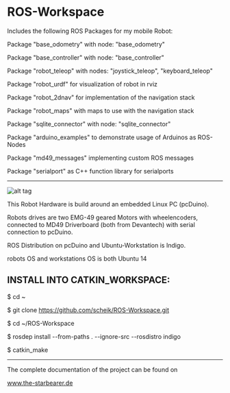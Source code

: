 ROS-Workspace
========================
Includes the following ROS Packages for my mobile Robot:

 Package "base_odometry" with node: 
 "base_odometry"
 
 Package "base_controller" with node: 
 "base_controller"
 
 Package "robot_teleop" with nodes:
 "joystick_teleop", 
 "keyboard_teleop"

 Package "robot_urdf" for visualization
 of robot in rviz
 
 Package "robot_2dnav" for implementation
 of the navigation stack

 Package "robot_maps" with maps
 to use with the navigation stack
 
 Package "sqlite_connector" with node: 
 "sqlite_connector"
 
 Package "arduino_examples" to demonstrate
 usage of Arduinos as ROS- Nodes
 
 Package "md49_messages" implementing 
 custom ROS messages
 
 Package "serialport" as C++ function
 library for serialports

--------------------------

![alt tag](http://url/to/img.png)

This Robot Hardware is build around an embedded Linux PC (pcDuino). 

Robots drives are two EMG-49 geared Motors with wheelencoders, connected to MD49 Driverboard (both from Devantech) with serial connection to pcDuino.

ROS Distribution on pcDuino and Ubuntu-Workstation is Indigo.

robots OS and workstations OS is both Ubuntu 14

INSTALL INTO CATKIN_WORKSPACE:
---------------------------

$ cd ~

$ git clone https://github.com/scheik/ROS-Workspace.git

$ cd ~/ROS-Workspace

$ rosdep install --from-paths . --ignore-src --rosdistro indigo

$ catkin_make

---------------------------
The complete documentation of the project can be found on

www.the-starbearer.de
